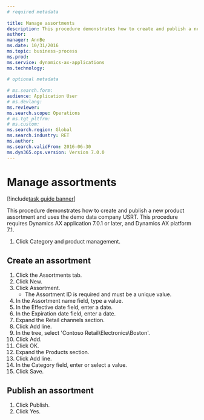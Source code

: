 ```yaml
--- 
# required metadata 
 
title: Manage assortments 
description: This procedure demonstrates how to create and publish a new product assortment and uses the demo data company USRT. 
author: 
manager: AnnBe 
ms.date: 10/31/2016
ms.topic: business-process 
ms.prod:  
ms.service: dynamics-ax-applications 
ms.technology:  
 
# optional metadata 
 
# ms.search.form:   
audience: Application User 
# ms.devlang:  
ms.reviewer: 
ms.search.scope: Operations 
# ms.tgt_pltfrm:  
# ms.custom:  
ms.search.region: Global
ms.search.industry: RET
ms.author: 
ms.search.validFrom: 2016-06-30 
ms.dyn365.ops.version: Version 7.0.0 
---
```

# Manage assortments 

[!include[task guide banner](../includes/task-guide-banner.md)]

This procedure demonstrates how to create and publish a new product assortment and uses the demo data company USRT. This procedure requires Dynamics AX application 7.0.1 or later, and Dynamics AX platform 7.1.  

1. Click Category and product management.

## Create an assortment
1. Click the Assortments tab.
2. Click New.
3. Click Assortment.
    * The Assortment ID is required and must be a unique value.  
4. In the Assortment name field, type a value.
5. In the Effective date field, enter a date.
6. In the Expiration date field, enter a date.
7. Expand the Retail channels section.
8. Click Add line.
9. In the tree, select 'Contoso Retail\Electronics\Boston'.
10. Click Add.
11. Click OK.
12. Expand the Products section.
13. Click Add line.
14. In the Category field, enter or select a value.
15. Click Save.

## Publish an assortment
1. Click Publish.
2. Click Yes.

